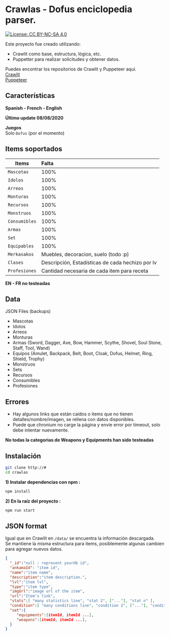 # Crawlas - Dofus enciclopedia parser.
[![License: CC BY-NC-SA 4.0](https://img.shields.io/badge/License-CC%20BY--NC--SA%204.0-lightgrey.svg)](https://creativecommons.org/licenses/by-nc-sa/4.0/)

Este proyecto fue creado utilizando:
- Crawlit como base, estructura, lógica, etc.
- Puppetter para realizar solicitudes y obtener datos.

Puedes encontrar los repositorios de Crawlit y Puppeteer aquí.\
[Crawlit](https://github.com/dofapi/crawlit-dofus-encyclopedia-parser)\
[Puppeteer](https://github.com/puppeteer/puppeteer)

## Características
**Spanish - French - English**

**Último update 08/08/2020**

**Juegos**\
Solo `Dofus` (por el momento)

## Items soportados

| Items       | Falta       |
| ------------- |:-------------|
| `Mascotas`     |   100%  |
| `Idolos`     |  100%  |
| `Arreos`     |   100%  |
| `Monturas`     |  100%  |
| `Recursos`     |  100%  |
| `Monstruos`     |   100%  |
| `Consumibles`     |  100% |
| `Armas`     |  100%  |
| `Set`     |   100%  |   
| `Equipables`     |  100% |
| `Merkasakos`     |  Muebles, decoracion, suelo (todo :p) |
| `Clases`     |  Descripción, Estadísticas de cada hechizo por lv |
| `Profesiones`     |  Cantidad necesaria de cada item para receta |

**EN - FR no testeadas**

## Data

JSON Files (backups)

- Mascotas
- Idolos
- Arreos
- Monturas
- Armas (Sword, Dagger, Axe, Bow, Hammer, Scythe, Shovel, Soul Stone, Staff, Tool, Wand)
- Equipos (Amulet, Backpack, Belt, Boot, Cloak, Dofus, Helmet, Ring, Shield, Trophy)
- Monstruos
- Sets
- Recursos
- Consumibles
- Profesiones

## Errores

- Hay algunos links que están caídos o items que no tienen detalles/nombre/imagen, se rellena con datos disponibles.
- Puede que chronium no carge la página y envíe error por timeout, solo debe intentar nuevamente.

**No todas la categorias de Weapons y Equipments han sido testeadas**

## Instalación

``` bash
git clone http://#
cd crawlas
```

**1) Instalar dependencias con npm :**

``` bash
npm install
```

**2) En la raíz del proyecto :**

``` bash
npm run start
```


## JSON format
Igual que en Crawlit en `/data/` se encuentra la información descargada.\
Se mantiene la misma estructura para items, posiblemente algunas cambien para agregar nuevos datos.

```json
{  
  "_id":"null : represent yourdb id",
  "ankamaId": "item id",
  "name":"item name",
  "description":"item description.",
  "lvl":"item lvl",
  "type":"item type",
  "imgUrl":"image url of the item",
  "url":"Item's link",
  "stats":[ "many statistics line", "stat 2", ["..."], "stat n" ],
  "condition":[ "many conditions line", "condition 2", ["..."], "condition n" ],
  "set":{  
     "equipments":[itemId, itemId ...],
     "weapons":[itemId, itemId ...],
  }
}
```
